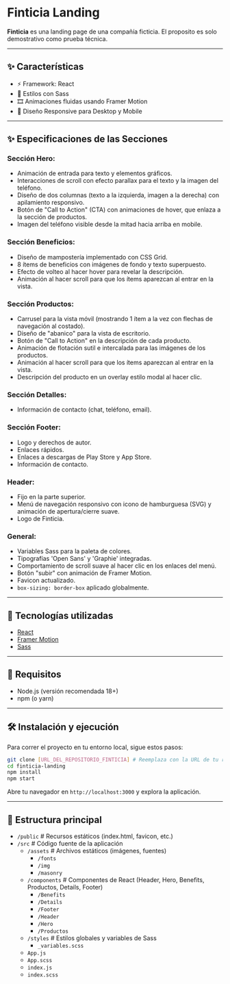 # Finticia Landing

**Finticia** es una landing page de una compañía ficticia. El proposito es solo demostrativo como prueba técnica.

---

## ✨ Características

- ⚡ Framework: React
- 🎨 Estilos con Sass
- 🎞️ Animaciones fluidas usando Framer Motion
- 📱 Diseño Responsive para Desktop y Mobile

----

## ✨ Especificaciones de las Secciones

### Sección Hero:
- Animación de entrada para texto y elementos gráficos.
- Interacciones de scroll con efecto parallax para el texto y la imagen del teléfono.
- Diseño de dos columnas (texto a la izquierda, imagen a la derecha) con apilamiento responsivo.
- Botón de "Call to Action" (CTA) con animaciones de hover, que enlaza a la sección de productos.
- Imagen del teléfono visible desde la mitad hacia arriba en mobile.

### Sección Beneficios:
- Diseño de mampostería implementado con CSS Grid.
- 8 ítems de beneficios con imágenes de fondo y texto superpuesto.
- Efecto de volteo al hacer hover para revelar la descripción.
- Animación al hacer scroll para que los ítems aparezcan al entrar en la vista.

### Sección Productos:
- Carrusel para la vista móvil (mostrando 1 ítem a la vez con flechas de navegación al costado).
- Diseño de "abanico" para la vista de escritorio.
- Botón de "Call to Action" en la descripción de cada producto.
- Animación de flotación sutil e intercalada para las imágenes de los productos.
- Animación al hacer scroll para que los ítems aparezcan al entrar en la vista.
- Descripción del producto en un overlay estilo modal al hacer clic.

### Sección Detalles:
- Información de contacto (chat, teléfono, email).

### Sección Footer:
- Logo y derechos de autor.
- Enlaces rápidos.
- Enlaces a descargas de Play Store y App Store.
- Información de contacto.

### Header:
- Fijo en la parte superior.
- Menú de navegación responsivo con icono de hamburguesa (SVG) y animación de apertura/cierre suave.
- Logo de Finticia.

### General:
- Variables Sass para la paleta de colores.
- Tipografías 'Open Sans' y 'Graphie' integradas.
- Comportamiento de scroll suave al hacer clic en los enlaces del menú.
- Botón "subir" con animación de Framer Motion.
- Favicon actualizado.
- `box-sizing: border-box` aplicado globalmente.

---

## 🚀 Tecnologías utilizadas

- [React](https://react.dev)
- [Framer Motion](https://www.framer.com/motion/)
- [Sass](https://sass-lang.com/)

---

## 🧪 Requisitos

- Node.js (versión recomendada 18+)
- npm (o yarn)

---

## 🛠 Instalación y ejecución

Para correr el proyecto en tu entorno local, sigue estos pasos:

```bash
git clone [URL_DEL_REPOSITORIO_FINTICIA] # Reemplaza con la URL de tu repositorio
cd finticia-landing
npm install
npm start
```

Abre tu navegador en `http://localhost:3000` y explora la aplicación.

---

## 📁 Estructura principal

- `/public` # Recursos estáticos (index.html, favicon, etc.)
- `/src` # Código fuente de la aplicación
  - `/assets` # Archivos estáticos (imágenes, fuentes)
    - `/fonts`
    - `/img`
    - `/masonry`
  - `/components` # Componentes de React (Header, Hero, Benefits, Productos, Details, Footer)
    - `/Benefits`
    - `/Details`
    - `/Footer`
    - `/Header`
    - `/Hero`
    - `/Productos`
  - `/styles` # Estilos globales y variables de Sass
    - `_variables.scss`
  - `App.js`
  - `App.scss`
  - `index.js`
  - `index.scss`